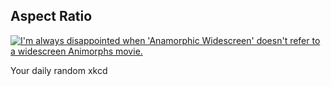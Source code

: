 ## Aspect Ratio
[![I'm always disappointed when 'Anamorphic Widescreen' doesn't refer to a widescreen Animorphs movie.](https://imgs.xkcd.com/comics/aspect_ratio.png)](https://xkcd.com/1187/ "I'm always disappointed when 'Anamorphic Widescreen' doesn't refer to a widescreen Animorphs movie.")

Your daily random xkcd
